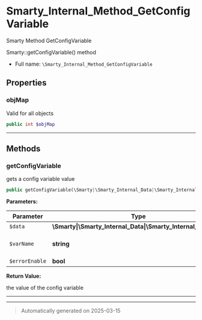 
# Smarty_Internal_Method_GetConfigVariable

Smarty Method GetConfigVariable

Smarty::getConfigVariable() method

* Full name: `\Smarty_Internal_Method_GetConfigVariable`



## Properties


### objMap

Valid for all objects

```php
public int $objMap
```






***

## Methods


### getConfigVariable

gets  a config variable value

```php
public getConfigVariable(\Smarty|\Smarty_Internal_Data|\Smarty_Internal_Template $data, string $varName = null, bool $errorEnable = true): null|string
```








**Parameters:**

| Parameter | Type | Description |
|-----------|------|-------------|
| `$data` | **\Smarty&#124;\Smarty_Internal_Data&#124;\Smarty_Internal_Template** |  |
| `$varName` | **string** | the name of the config variable |
| `$errorEnable` | **bool** |  |


**Return Value:**

the value of the config variable




***


***
> Automatically generated on 2025-03-15
